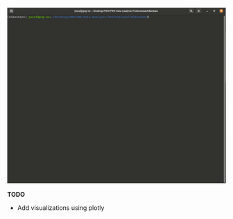 ![](https://github.com/yusuf-madkour/exploring-us-bike-share-data/blob/master/demo.gif)

**TODO**
- Add visualizations using plotly
